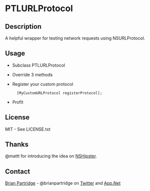 # PTLURLProtocol

## Description
A helpful wrapper for testing network requests using NSURLProtocol.

## Usage
- Subclass PTLURLProtocol
- Override 3 methods
- Register your custom protocol

        [MyCustomURLProtocol registerProtocol];
    
- Profit

## License
MIT - See LICENSE.txt

## Thanks
@mattt for introducing the idea on [NSHipster](http://nshipster.com/nsurlprotocol/).

## Contact
[Brian Partridge](http://brianpartridge.name) - @brianpartridge on [Twitter](http://twitter.com/brianpartridge) and [App.Net](http://alpha.app.net/brianpartridge)
